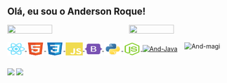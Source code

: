 ## Olá, eu sou o Anderson Roque!

<div>
  <a href="https://github.com/androque">
  <img align="center" height="55%" width="45%" src="https://github-readme-stats.vercel.app/api?username=androque&show_icons=true&theme=algolia&include_all_commits=true&count_private=true"/>
  <img align="right" height="50%" width="45%" src="https://github-readme-stats.vercel.app/api/top-langs/?username=androque&layout=compact&langs_count=7&theme=algolia"/>
</div>
    
  <div style="display: inline_block"><br>
  <img align="center" alt="And-React" height="30" width="40" src="https://raw.githubusercontent.com/devicons/devicon/master/icons/react/react-original.svg">
  <img align="center" alt="And-HTML" height="30" width="40" src="https://raw.githubusercontent.com/devicons/devicon/master/icons/html5/html5-original.svg">
  <img align="center" alt="And-CSS" height="30" width="40" src="https://raw.githubusercontent.com/devicons/devicon/master/icons/css3/css3-original.svg">
  <img align="center" alt="And-Js" height="30" width="40" src="https://raw.githubusercontent.com/devicons/devicon/master/icons/javascript/javascript-plain.svg">
  <img align="center" alt="And-Js" height="30" width="40" src="https://raw.githubusercontent.com/devicons/devicon/master/icons/bootstrap/bootstrap-plain.svg">  
  <img align="center" alt="And-Python" height="30" width="40" src="https://raw.githubusercontent.com/devicons/devicon/master/icons/python/python-original.svg">
  <img align="center" alt="And-Js" height="30" width="40" src="https://raw.githubusercontent.com/devicons/devicon/master/icons/nodejs/nodejs-original.svg">
  <img align="center" alt="And-Java" height="50" width="60" src="https://cdn.jsdelivr.net/gh/devicons/devicon/icons/java/java-plain-wordmark.svg">
  <img align="right"  alt="And-magi" height="20%" width="20%" src="https://c.tenor.com/5SEVHTTzA-sAAAAC/magi-aladdin.gif">
</div>
  
  ##
  
  <div style="display: inline_block">
<a href="https://www.instagram.com/aroquee/" target="_blank"><img src="https://img.shields.io/badge/-Instagram-%23E4405F?style=for-the-badge&logo=instagram&logoColor=white" target="_blank"></a>
<a href="https://www.linkedin.com/in/andersonroque/" target="_blank"><img src="https://img.shields.io/badge/-LinkedIn-%230077B5?style=for-the-badge&logo=linkedin&logoColor=white" target="_blank"></a>
    
    
</div>

 
